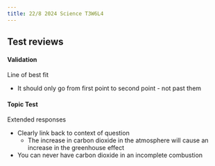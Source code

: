 ```yaml
---
title: 22/8 2024 Science T3W6L4
---
```

## Test reviews
#### Validation
Line of best fit
- It should only go from first point to second point - not past them

#### Topic Test
Extended responses
- Clearly link back to context of question
	- The increase in carbon dioxide in the atmosphere will cause an increase in the greenhouse effect
- You can never have carbon dioxide in an incomplete combustion